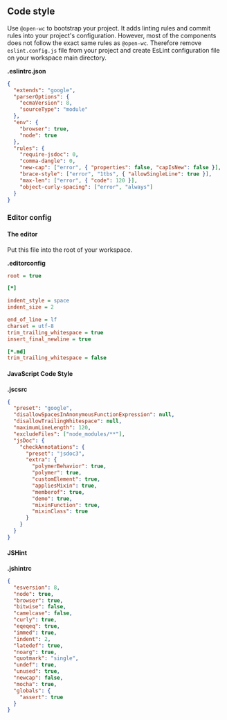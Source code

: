 ## Code style

Use `@open-wc` to bootstrap your project. It adds linting rules and commit rules into your project's configuration.
However, most of the components does not follow the exact same rules as `@open-wc`. Therefore remove `eslint.config.js` file from your project
and create EsLint configuration file on your workspace main directory.


__.eslintrc.json__
```json
{
  "extends": "google",
  "parserOptions": {
    "ecmaVersion": 8,
    "sourceType": "module"
  },
  "env": {
    "browser": true,
    "node": true
  },
  "rules": {
    "require-jsdoc": 0,
    "comma-dangle": 0,
    "new-cap": ["error", { "properties": false, "capIsNew": false }],
    "brace-style": ["error", "1tbs", { "allowSingleLine": true }],
    "max-len": ["error", { "code": 120 }],
    "object-curly-spacing": ["error", "always"]
  }
}
```

### Editor config

#### The editor

Put this file into the root of your workspace.

__.editorconfig__

```ini
root = true

[*]

indent_style = space
indent_size = 2

end_of_line = lf
charset = utf-8
trim_trailing_whitespace = true
insert_final_newline = true

[*.md]
trim_trailing_whitespace = false
```

#### JavaScript Code Style

__.jscsrc__
```json
{
  "preset": "google",
  "disallowSpacesInAnonymousFunctionExpression": null,
  "disallowTrailingWhitespace": null,
  "maximumLineLength": 120,
  "excludeFiles": ["node_modules/**"],
  "jsDoc": {
    "checkAnnotations": {
      "preset": "jsdoc3",
      "extra": {
        "polymerBehavior": true,
        "polymer": true,
        "customElement": true,
        "appliesMixin": true,
        "memberof": true,
        "demo": true,
        "mixinFunction": true,
        "mixinClass": true
      }
    }
  }
}
```

#### JSHint

__.jshintrc__

```json
{
  "esversion": 8,
  "node": true,
  "browser": true,
  "bitwise": false,
  "camelcase": false,
  "curly": true,
  "eqeqeq": true,
  "immed": true,
  "indent": 2,
  "latedef": true,
  "noarg": true,
  "quotmark": "single",
  "undef": true,
  "unused": true,
  "newcap": false,
  "mocha": true,
  "globals": {
    "assert": true
  }
}
```
